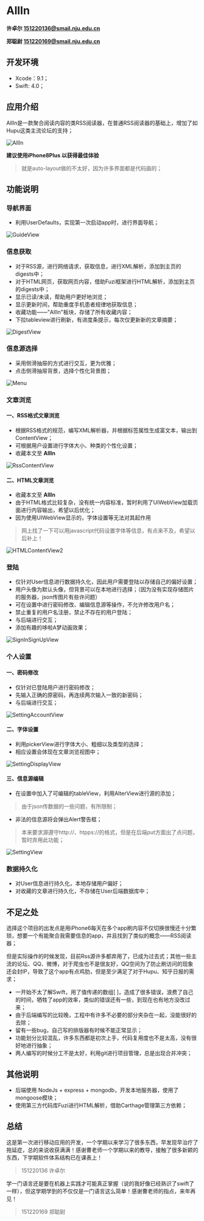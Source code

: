 # AllIn
**许卓尔 151220136@smail.nju.edu.cn**

**郑聪尉 151220169@smail.nju.edu.cn**

## 开发环境

* Xcode：9.1；
* Swift: 4.0；

## 应用介绍

AllIn是一款聚合阅读内容的类RSS阅读器，在普通RSS阅读器的基础上，增加了如Hupu这类主流论坛的支持；

![AllIn](https://github.com/challvy/app-2017f-AllIn/raw/master/Screenshots/AllIn.png)


**建议使用iPhone8Plus 以获得最佳体验**
> 就是auto-layout做的不太好，因为许多界面都是代码画的；


## 功能说明

### 导航界面

* 利用UserDefaults，实现第一次启动app时，进行界面导航；

![GuideView](https://github.com/challvy/app-2017f-AllIn/raw/master/Screenshots/GuideView.png)


### 信息获取

* 对于RSS源，进行网络请求，获取信息，进行XML解析，添加到主页的digests中；
* 对于HTML网页，获取网页内容，借助Fuzi框架进行HTML解析，添加到主页的digests中；
* 显示已读/未读，帮助用户更好地浏览；
* 显示更新时间，帮助重度手机患者规律地获取信息；
* 收藏功能——"AllIn"板块，存储了所有收藏内容；
* 下拉tableview进行刷新，有进度条提示，每次仅更新新的文章摘要；

![DigestView](https://github.com/challvy/app-2017f-AllIn/raw/master/Screenshots/DigestView.png)

### 信息源选择

* 采用侧滑抽屉的方式进行交互，更为优雅；
* 点击侧滑抽屉背景，选择个性化背景图；

![Menu](https://github.com/challvy/app-2017f-AllIn/raw/master/Screenshots/Menu.png)

### 文章浏览

#### 一、RSS格式文章浏览

* 根据RSS格式的规范，编写XML解析器，并根据标签属性生成富文本，输出到ContentView；
* 可根据用户设置进行字体大小、种类的个性化设置；
* 收藏本文至 **AllIn**

![RssContentView](https://github.com/challvy/app-2017f-AllIn/raw/master/Screenshots/RssContentView.png)

#### 二、HTML文章浏览

* 收藏本文至 **AllIn**
* 由于HTML格式比较复杂，没有统一内容标准，暂时利用了UIWebView加载页面进行内容输出，希望以后优化；
* 因为使用UIWebView显示的，字体设置等无法对其起作用
> 网上找了一下可以用javascript代码设置字体等信息，有点来不及，希望以后补上！


![HTMLContentView2](https://github.com/challvy/app-2017f-AllIn/raw/master/Screenshots/HTMLContentView2.png)


### 登陆

* 仅针对User信息进行数据持久化，因此用户需要登陆以存储自己的偏好设置；
* 用户头像为默认头像，但背景可以在本地进行选择；（因为没有实现存储图片的服务器，json传图片有些许问题）
* 可在设置中进行密码修改、编辑信息源等操作，不允许修改用户名；
* 禁止重复的用户名注册，禁止不存在的用户登陆；
* 与后端进行交互；
* 添加有趣的哆啦A梦动画效果；

![SignInSignUpView](https://github.com/challvy/app-2017f-AllIn/raw/master/Screenshots/SignInSignUpView.png)


### 个人设置

#### 一、密码修改

* 仅针对已登陆用户进行密码修改；
* 先输入正确的原密码，再连续两次输入一致的新密码；
* 与后端进行交互；

![SettingAccountView](https://github.com/challvy/app-2017f-AllIn/raw/master/Screenshots/SettingAccountView.png)

#### 二、字体设置

* 利用pickerView进行字体大小、粗细以及类型的选择；
* 相应设置会体现在文章浏览视图中；

![SettingDisplayView](https://github.com/challvy/app-2017f-AllIn/raw/master/Screenshots/SettingDisplayView.png)

#### 三、信息源编辑

* 在设置中加入了可编辑的tableView，利用AlterView进行源的添加；
> 由于json传数据的一些问题，有所限制；
* 非法的信息源将会弹出Alert警告框；
> 本来要求源遵守http://、htpps://的格式，但是在后端put方面出了点问题，暂时弃用此功能；

![SettingView](https://github.com/challvy/app-2017f-AllIn/raw/master/Screenshots/SettingView.png)



### 数据持久化

* 对User信息进行持久化，本地存储用户偏好；
* 对收藏的文章进行持久化，不存储在User后端数据库中；

## 不足之处

选择这个项目的出发点是用iPhone6每天在多个app刷内容不仅切换很慢还十分繁琐，想要一个有能聚合我需要信息的app，并且找到了类似的概念——RSS阅读器；

但是实际操作的时候发现，目前Rss源许多都弃用了，已成为过去式；其他一些主流的论坛、QQ、微博，对于爬虫也不是很友好，QQ空间为了防止刷访问的现象还会封IP，导致了这个app有点鸡肋，但是至少满足了对于Hupu、知乎日报的需求；

* 一开始不太了解Swift，用了值传递的数组[ ]，造成了很多错误，浪费了自己的时间，牺牲了app的效率，类似的错误还有一些，到现在也有地方没改过来；
* 由于后端编写的比较晚，工程中有许多不必要的部分夹杂在一起，没能很好的去除；
* 留有一些bug，自己写的排版器有时候不能正常显示；
* 功能划分比较混乱，许多东西都是初次上手，代码复用度也不是太高，没有很好地进行抽象；
* 两人编写的时候分工不是太好，利用git进行项目管理，总是出现合并冲突；


## 其他说明

* 后端使用 NodeJs + express + mongodb，开发本地服务器，使用了mongoose模块；
* 使用第三方代码库Fuzi进行HTML解析，借助Carthage管理第三方依赖；

## 总结

这是第一次进行移动应用的开发，一个学期以来学习了很多东西，早发现早治疗了拖延症，总的来说收获满满！感谢曹老师一个学期以来的教导，接触了很多新颖的东西，下学期软件体系结构已在课表上！
> 151220136 许卓尔

学一门语言还是要在机器上实践才可能真正掌握（说的我好像已经熟识了swift了一样），但这学期学到的不仅仅是一门语言这么简单！感谢曹老师的指点，来年再见！
> 151220169 郑聪尉
